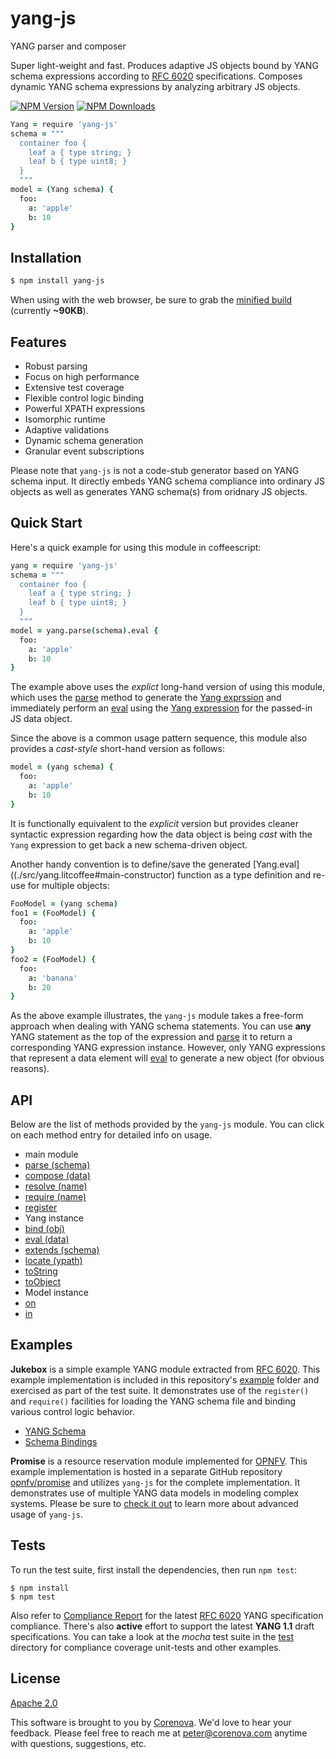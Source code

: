 # yang-js

YANG parser and composer

Super light-weight and fast. Produces adaptive JS objects bound by
YANG schema expressions according to
[RFC 6020](http://tools.ietf.org/html/rfc6020)
specifications. Composes dynamic YANG schema expressions by analyzing
arbitrary JS objects.

  [![NPM Version][npm-image]][npm-url]
  [![NPM Downloads][downloads-image]][downloads-url]

```coffeescript
Yang = require 'yang-js'
schema = """
  container foo {
    leaf a { type string; }
    leaf b { type uint8; }
  }
  """
model = (Yang schema) {
  foo:
    a: 'apple'
    b: 10
}
```

## Installation

```bash
$ npm install yang-js
```

When using with the web browser, be sure to grab the
[minified build](./dist/yang.min.js) (currently **~90KB**).

## Features

* Robust parsing
* Focus on high performance
* Extensive test coverage
* Flexible control logic binding
* Powerful XPATH expressions
* Isomorphic runtime
* Adaptive validations
* Dynamic schema generation
* Granular event subscriptions

Please note that `yang-js` is not a code-stub generator based on YANG
schema input. It directly embeds YANG schema compliance into ordinary
JS objects as well as generates YANG schema(s) from oridnary JS
objects.

## Quick Start

Here's a quick example for using this module in coffeescript:

```coffeescript
yang = require 'yang-js'
schema = """
  container foo {
    leaf a { type string; }
    leaf b { type uint8; }
  }
  """
model = yang.parse(schema).eval {
  foo:
    a: 'apple'
    b: 10
}
```

The example above uses the *explict* long-hand version of using this
module, which uses the [parse](./src/yang.litcoffee#parse-schema)
method to generate the [Yang exprssion](./src/yang.litcoffee) and
immediately perform an [eval](./src/yang.litcoffee#eval-data-opts) using
the [Yang expression](./src/yang.litcoffee) for the passed-in JS data
object.

Since the above is a common usage pattern sequence, this module also
provides a *cast-style* short-hand version as follows:

```coffeescript
model = (yang schema) {
  foo:
    a: 'apple'
    b: 10
}
```

It is functionally equivalent to the *explicit* version but provides
cleaner syntactic expression regarding how the data object is being
*cast* with the `Yang` expression to get back a new schema-driven
object.

Another handy convention is to define/save the generated
[Yang.eval]((./src/yang.litcoffee#main-constructor) function as a type
definition and re-use for multiple objects:

```coffeescript
FooModel = (yang schema)
foo1 = (FooModel) {
  foo:
    a: 'apple'
    b: 10
}
foo2 = (FooModel) {
  foo:
    a: 'banana'
    b: 20
}
```

As the above example illustrates, the `yang-js` module takes a
free-form approach when dealing with YANG schema statements. You can
use **any** YANG statement as the top of the expression and
[parse](./src/yang.litcoffee#parse-schema) it to return a
corresponding YANG expression instance. However, only YANG expressions
that represent a data element will
[eval](./src/yang.litcoffee#eval-data-opts) to generate a new object (for
obvious reasons).

## API

Below are the list of methods provided by the `yang-js` module. You
can click on each method entry for detailed info on usage.

- main module
 - [parse (schema)](./src/yang.litcoffee#parse-schema)
 - [compose (data)](./src/yang.litcoffee#compose-data-opts)
 - [resolve (name)](./src/yang.litcoffee#resolve-from-name)
 - [require (name)](./src/yang.litcoffee#require-name-opts)
 - [register](./src/yang.litcoffee#register)
- Yang instance
 - [bind (obj)](./src/yang.litcoffee#bind-obj)
 - [eval (data)](./src/yang.litcoffee#eval-data-opts)
 - [extends (schema)](./src/yang.litcoffee#extends-schema)
 - [locate (ypath)](./src/yang.litcoffee#locate-ypath)
 - [toString](./src/yang.litcoffee#tostring-opts)
 - [toObject](./src/yang.litcoffee#toobject)
- Model instance
 - [on](./src/model.litcoffee#on-event)
 - [in](./src/model.litcoffee#in-uri)
 
## Examples

**Jukebox** is a simple example YANG module extracted from
[RFC 6020](http://tools.ietf.org/html/rfc6020). This example
implementation is included in this repository's [example](./example)
folder and exercised as part of the test suite. It demonstrates use
of the `register()` and `require()` facilities for loading the YANG
schema file and binding various control logic behavior.

 - [YANG Schema](./example/jukebox.yang)
 - [Schema Bindings](./example/jukebox.coffee)

**Promise** is a resource reservation module implemented for
[OPNFV](http://opnfv.org). This example implementation is hosted in a
separate GitHub repository
[opnfv/promise](http://github.com/opnfv/promise) and utilizes
`yang-js` for the complete implementation. It demonstrates use of
multiple YANG data models in modeling complex systems. Please be sure
to [check it out](http://github.com/opnfv/promise) to learn more about
advanced usage of `yang-js`.

## Tests

To run the test suite, first install the dependencies, then run `npm
test`:
```
$ npm install
$ npm test
```

Also refer to [Compliance Report](./test/yang-compliance-coverage.md)
for the latest [RFC 6020](http://tools.ietf.org/html/rfc6020) YANG
specification compliance. There's also **active** effort to support
the latest **YANG 1.1** draft specifications. You can take a look at
the *mocha* test suite in the [test](./test) directory for compliance
coverage unit-tests and other examples.

## License
  [Apache 2.0](LICENSE)

This software is brought to you by
[Corenova](http://www.corenova.com). We'd love to hear your feedback.
Please feel free to reach me at <peter@corenova.com> anytime with
questions, suggestions, etc.

[npm-image]: https://img.shields.io/npm/v/yang-js.svg
[npm-url]: https://npmjs.org/package/yang-js
[downloads-image]: https://img.shields.io/npm/dt/yang-js.svg
[downloads-url]: https://npmjs.org/package/yang-js
